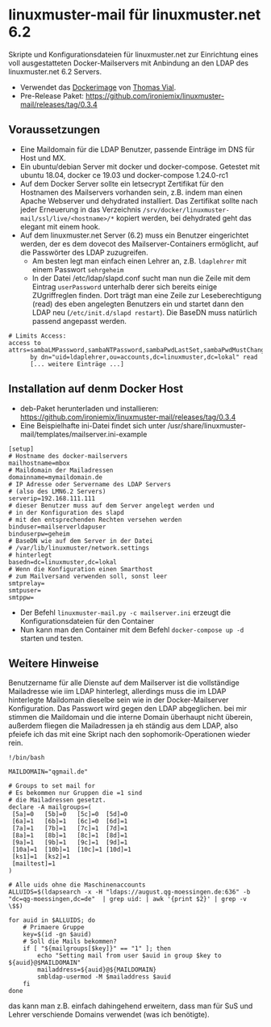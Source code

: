 # linuxmuster-mail für linuxmuster.net 6.2

Skripte und Konfigurationsdateien für linuxmuster.net zur Einrichtung eines voll ausgestatteten Docker-Mailservers mit Anbindung an den LDAP des linuxmuster.net 6.2 Servers.

- Verwendet das [Dockerimage](https://hub.docker.com/r/tvial/docker-mailserver/) von [Thomas Vial](https://hub.docker.com/r/tvial).
- Pre-Release Paket: https://github.com/ironiemix/linuxmuster-mail/releases/tag/0.3.4

## Voraussetzungen 

- Eine Maildomain für die LDAP Benutzer, passende Einträge im DNS für Host und MX.
- Ein ubuntu/debian Server mit docker und docker-compose. Getestet mit ubuntu 18.04, docker ce 19.03 und docker-compose 1.24.0-rc1
- Auf dem Docker Server sollte ein letsecrypt Zertifikat für den Hostnamen des Mailservers vorhanden sein, z.B. indem man einen Apache Webserver und dehydrated installiert. Das Zertifikat sollte nach jeder Erneuerung in das Verzeichnis ``/srv/docker/linuxmuster-mail/ssl/live/<hostname>/*`` kopiert werden, bei dehydrated geht das elegant mit einem hook.
- Auf dem linuxmuster.net Server (6.2) muss ein Benutzer eingerichtet werden, der es dem dovecot des Mailserver-Containers ermöglicht, auf die Passwörter des LDAP zuzugreifen.
  - Am besten legt man einfach einen Lehrer an, z.B. ``ldaplehrer`` mit einem Passwort ``sehrgeheim``
  - In der Datei /etc/ldap/slapd.conf sucht man nun die Zeile mit dem Eintrag  ``userPassword`` unterhalb derer sich bereits einige ZUgriffreglen finden. Dort trägt man eine Zeile zur Leseberechtigung (read) des eben angelegten Benutzers ein und startet dann den LDAP neu (``/etc/init.d/slapd restart``). Die BaseDN muss natürlich passend angepasst werden.
```
# Limits Access:
access to attrs=sambaLMPassword,sambaNTPassword,sambaPwdLastSet,sambaPwdMustChange,sambaAcctFlags,userPassword
      by dn="uid=ldaplehrer,ou=accounts,dc=linuxmuster,dc=lokal" read
      [... weitere Einträge ...]
```
  
## Installation auf denm Docker Host

- deb-Paket herunterladen und installieren: https://github.com/ironiemix/linuxmuster-mail/releases/tag/0.3.4
- Eine Beispielhafte ini-Datei findet sich unter /usr/share/linuxmuster-mail/templates/mailserver.ini-example
```
[setup]
# Hostname des docker-mailservers
mailhostname=mbox
# Maildomain der Mailadressen
domainname=mymaildomain.de
# IP Adresse oder Servername des LDAP Servers
# (also des LMN6.2 Servers)
serverip=192.168.111.111
# dieser Benutzer muss auf dem Server angelegt werden und
# in der Konfiguration des slapd 
# mit den entsprechenden Rechten versehen werden
binduser=mailserverldapuser
binduserpw=geheim
# BaseDN wie auf dem Server in der Datei 
# /var/lib/linuxmuster/network.settings
# hinterlegt
basedn=dc=linuxmuster,dc=lokal
# Wenn die Konfiguration einen Smarthost
# zum Mailversand verwenden soll, sonst leer
smtprelay=
smtpuser=
smtppw=
```
- Der Befehl ``linuxmuster-mail.py -c mailserver.ini`` erzeugt die Konfigurationsdateien für den Container
- Nun kann man den Container mit dem Befehl ``docker-compose up -d`` starten und testen.

## Weitere Hinweise

Benutzername für alle Dienste auf dem Mailserver ist die vollständige Mailadresse wie iim LDAP hinterlegt, allerdings muss die im LDAP hinterlegte Maildomain dieselbe sein wie in der Docker-Mailserver Konfiguration. Das Passwort wird gegen den LDAP abgeglichen. bei mir stimmen die Maildomain und die interne Domain überhaupt nicht überein, außerdem fliegen die Mailadressen ja eh ständig aus dem LDAP, also pfeiefe ich das mit eine Skript nach den sophomorik-Operationen wieder rein.

```
!/bin/bash

MAILDOMAIN="qgmail.de"

# Groups to set mail for
# Es bekommen nur Gruppen die =1 sind
# die Mailadressen gesetzt.
declare -A mailgroups=( 
 [5a]=0   [5b]=0   [5c]=0  [5d]=0
 [6a]=1   [6b]=1   [6c]=0  [6d]=1
 [7a]=1   [7b]=1   [7c]=1  [7d]=1
 [8a]=1   [8b]=1   [8c]=1  [8d]=1
 [9a]=1   [9b]=1   [9c]=1  [9d]=1
 [10a]=1  [10b]=1  [10c]=1 [10d]=1
 [ks1]=1  [ks2]=1 
 [mailtest]=1
)

# Alle uids ohne die Maschinenaccounts
ALLUIDS=$(ldapsearch -x -H "ldaps://august.qg-moessingen.de:636" -b "dc=qg-moessingen,dc=de"  | grep uid: | awk '{print $2}' | grep -v \$$)

for auid in $ALLUIDS; do
    # Primaere Gruppe
    key=$(id -gn $auid)
    # Soll die Mails bekommen?
    if [ "${mailgroups[$key]}" == "1" ]; then
        echo "Setting mail from user $auid in group $key to ${auid}@$MAILDOMAIN"
        mailaddress=${auid}@${MAILDOMAIN}
        smbldap-usermod -M $mailaddress $auid
    fi
done

```
das kann man z.B. einfach dahingehend erweitern, dass man für SuS und Lehrer verschiende Domains verwendet (was ich benötigte).
